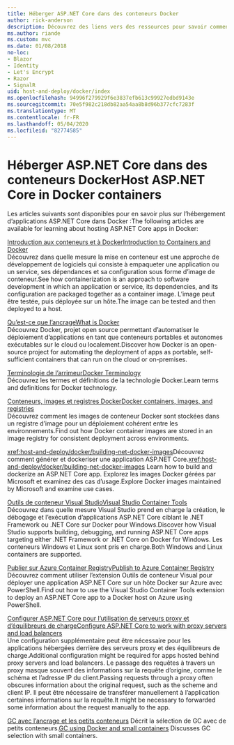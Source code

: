 ```yaml
---
title: Héberger ASP.NET Core dans des conteneurs Docker
author: rick-anderson
description: Découvrez des liens vers des ressources pour savoir comment héberger des applications ASP.NET Core dans des conteneurs Docker.
ms.author: riande
ms.custom: mvc
ms.date: 01/08/2018
no-loc:
- Blazor
- Identity
- Let's Encrypt
- Razor
- SignalR
uid: host-and-deploy/docker/index
ms.openlocfilehash: 94996f279929f6e3837efb613c99927edbd9143e
ms.sourcegitcommit: 70e5f982c218db82aa54aa8b8d96b377cfc7283f
ms.translationtype: MT
ms.contentlocale: fr-FR
ms.lasthandoff: 05/04/2020
ms.locfileid: "82774585"
---
```

# <a name="host-aspnet-core-in-docker-containers"></a><span data-ttu-id="a23c0-103">Héberger ASP.NET Core dans des conteneurs Docker</span><span class="sxs-lookup"><span data-stu-id="a23c0-103">Host ASP.NET Core in Docker containers</span></span>

<span data-ttu-id="a23c0-104">Les articles suivants sont disponibles pour en savoir plus sur l’hébergement d’applications ASP.NET Core dans Docker :</span><span class="sxs-lookup"><span data-stu-id="a23c0-104">The following articles are available for learning about hosting ASP.NET Core apps in Docker:</span></span>

[<span data-ttu-id="a23c0-105">Introduction aux conteneurs et à Docker</span><span class="sxs-lookup"><span data-stu-id="a23c0-105">Introduction to Containers and Docker</span></span>](/dotnet/standard/microservices-architecture/container-docker-introduction/index)  
<span data-ttu-id="a23c0-106">Découvrez dans quelle mesure la mise en conteneur est une approche de développement de logiciels qui consiste à empaqueter une application ou un service, ses dépendances et sa configuration sous forme d’image de conteneur.</span><span class="sxs-lookup"><span data-stu-id="a23c0-106">See how containerization is an approach to software development in which an application or service, its dependencies, and its configuration are packaged together as a container image.</span></span> <span data-ttu-id="a23c0-107">L’image peut être testée, puis déployée sur un hôte.</span><span class="sxs-lookup"><span data-stu-id="a23c0-107">The image can be tested and then deployed to a host.</span></span>

[<span data-ttu-id="a23c0-108">Qu’est-ce que l’ancrage</span><span class="sxs-lookup"><span data-stu-id="a23c0-108">What is Docker</span></span>](/dotnet/standard/microservices-architecture/container-docker-introduction/docker-defined)  
<span data-ttu-id="a23c0-109">Découvrez Docker, projet open source permettant d’automatiser le déploiement d’applications en tant que conteneurs portables et autonomes exécutables sur le cloud ou localement.</span><span class="sxs-lookup"><span data-stu-id="a23c0-109">Discover how Docker is an open-source project for automating the deployment of apps as portable, self-sufficient containers that can run on the cloud or on-premises.</span></span>

[<span data-ttu-id="a23c0-110">Terminologie de l’arrimeur</span><span class="sxs-lookup"><span data-stu-id="a23c0-110">Docker Terminology</span></span>](/dotnet/standard/microservices-architecture/container-docker-introduction/docker-terminology)  
<span data-ttu-id="a23c0-111">Découvrez les termes et définitions de la technologie Docker.</span><span class="sxs-lookup"><span data-stu-id="a23c0-111">Learn terms and definitions for Docker technology.</span></span>

[<span data-ttu-id="a23c0-112">Conteneurs, images et registres Docker</span><span class="sxs-lookup"><span data-stu-id="a23c0-112">Docker containers, images, and registries</span></span>](/dotnet/standard/microservices-architecture/container-docker-introduction/docker-containers-images-registries)  
<span data-ttu-id="a23c0-113">Découvrez comment les images de conteneur Docker sont stockées dans un registre d’image pour un déploiement cohérent entre les environnements.</span><span class="sxs-lookup"><span data-stu-id="a23c0-113">Find out how Docker container images are stored in an image registry for consistent deployment across environments.</span></span>

<span data-ttu-id="a23c0-114"><xref:host-and-deploy/docker/building-net-docker-images>Découvrez comment générer et dockeriser une application ASP.NET Core.</span><span class="sxs-lookup"><span data-stu-id="a23c0-114"><xref:host-and-deploy/docker/building-net-docker-images> Learn how to build and dockerize an ASP.NET Core app.</span></span> <span data-ttu-id="a23c0-115">Explorez les images Docker gérées par Microsoft et examinez des cas d’usage.</span><span class="sxs-lookup"><span data-stu-id="a23c0-115">Explore Docker images maintained by Microsoft and examine use cases.</span></span>

[<span data-ttu-id="a23c0-116">Outils de conteneur Visual Studio</span><span class="sxs-lookup"><span data-stu-id="a23c0-116">Visual Studio Container Tools</span></span>](xref:host-and-deploy/docker/visual-studio-tools-for-docker)  
<span data-ttu-id="a23c0-117">Découvrez dans quelle mesure Visual Studio prend en charge la création, le débogage et l’exécution d’applications ASP.NET Core ciblant le .NET Framework ou .NET Core sur Docker pour Windows.</span><span class="sxs-lookup"><span data-stu-id="a23c0-117">Discover how Visual Studio supports building, debugging, and running ASP.NET Core apps targeting either .NET Framework or .NET Core on Docker for Windows.</span></span> <span data-ttu-id="a23c0-118">Les conteneurs Windows et Linux sont pris en charge.</span><span class="sxs-lookup"><span data-stu-id="a23c0-118">Both Windows and Linux containers are supported.</span></span>

[<span data-ttu-id="a23c0-119">Publier sur Azure Container Registry</span><span class="sxs-lookup"><span data-stu-id="a23c0-119">Publish to Azure Container Registry</span></span>](/azure/vs-azure-tools-docker-hosting-web-apps-in-docker)  
<span data-ttu-id="a23c0-120">Découvrez comment utiliser l’extension Outils de conteneur Visual pour déployer une application ASP.NET Core sur un hôte Docker sur Azure avec PowerShell.</span><span class="sxs-lookup"><span data-stu-id="a23c0-120">Find out how to use the Visual Studio Container Tools extension to deploy an ASP.NET Core app to a Docker host on Azure using PowerShell.</span></span>

[<span data-ttu-id="a23c0-121">Configurer ASP.NET Core pour l’utilisation de serveurs proxy et d’équilibreurs de charge</span><span class="sxs-lookup"><span data-stu-id="a23c0-121">Configure ASP.NET Core to work with proxy servers and load balancers</span></span>](xref:host-and-deploy/proxy-load-balancer)  
<span data-ttu-id="a23c0-122">Une configuration supplémentaire peut être nécessaire pour les applications hébergées derrière des serveurs proxy et des équilibreurs de charge.</span><span class="sxs-lookup"><span data-stu-id="a23c0-122">Additional configuration might be required for apps hosted behind proxy servers and load balancers.</span></span> <span data-ttu-id="a23c0-123">Le passage des requêtes à travers un proxy masque souvent des informations sur la requête d’origine, comme le schéma et l’adresse IP du client.</span><span class="sxs-lookup"><span data-stu-id="a23c0-123">Passing requests through a proxy often obscures information about the original request, such as the scheme and client IP.</span></span> <span data-ttu-id="a23c0-124">Il peut être nécessaire de transférer manuellement à l’application certaines informations sur la requête.</span><span class="sxs-lookup"><span data-stu-id="a23c0-124">It might be necessary to forwarded some information about the request manually to the app.</span></span>

<span data-ttu-id="a23c0-125">[GC avec l’ancrage et les petits conteneurs](xref:performance/memory#sc) Décrit la sélection de GC avec de petits conteneurs.</span><span class="sxs-lookup"><span data-stu-id="a23c0-125">[GC using Docker and small containers](xref:performance/memory#sc) Discusses GC selection with small containers.</span></span>